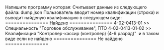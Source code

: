 Напишите программу которая:
Считывает данные из следующего файла:
dump.json
Пользователь вводит номер квалификации (строка) и выводит найденую квалификацию в следующем виде:
=============== Найдено ===============
4-02-0413-01 >> Специальность "Торговое обслуживание", ПТО
4-02-0413-01-02 >> Квалификация "Контролер-кассир (контролер) (4-6 разряд)"
​
и в таком виде если не найдено 
=============== Не найдено ===============
